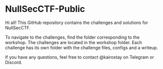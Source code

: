 # NullSecCTF-Public

Hi all! This GitHub repository contains the challenges and solutions for NullSecCTF. 

To navigate to the challenges, find the folder corresponding to the workshop. The challenges are located in the workshop folder. Each challenge has its own folder with the challenge files, configs and a writeup.

If you have any questions, feel free to contact @kairostay on Telegram or Discord.